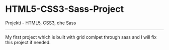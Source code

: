 # HTML5-CSS3-Sass-Project
Projekti - HTML5, CSS3, dhe Sass

---------------------------------

My first project which is built with grid comlpet through sass and I will fix this project if needed.
